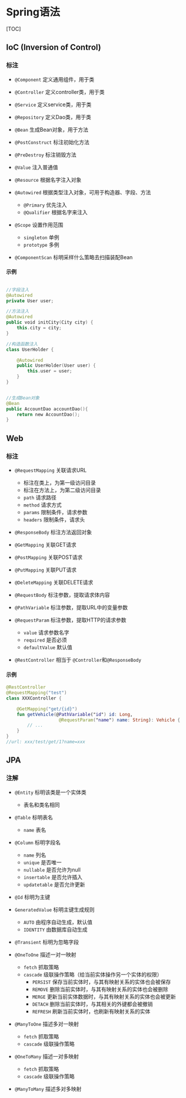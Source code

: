 

# Spring语法

[TOC]



## IoC (Inversion of Control)

### 标注

* `@Component` 	定义通用组件，用于类
* `@Controller` 定义controller类，用于类
* `@Service` 	定义service类，用于类
* `@Repository` 定义Dao类，用于类
* `@Bean`       生成Bean对象，用于方法

* `@PostConstruct` 	标注初始化方法
* `@PreDestroy`  	标注销毁方法

* `@Value` 		注入普通值
* `@Resource` 	根据名字注入对象
* `@Autowired`  根据类型注入对象，可用于构造器、字段、方法
	* `@Primary`    优先注入
	* `@Qualifier`  根据名字来注入
* `@Scope`  	设置作用范围
	* `singleton` 单例
	* `prototype` 多例

* `@ComponentScan` 标明采样什么策略去扫描装配Bean


#### 示例
```kotlin

//字段注入
@Autowired
private User user;

//方法注入
@Autowired
public void initCity(City city) {
	this.city = city;
}

//构造函数注入
class UserHolder {

	@Autowired
	public UserHolder(User user) {
		this.user = user;
	}
}


//生成Bean对象
@Bean
public AccountDao accountDao(){
	return new AccountDao();
}
```



## Web

### 标注
* `@RequestMapping` 关联请求URL
	* 标注在类上，为第一级访问目录
	* 标注在方法上，为第二级访问目录
	* `path` 请求路径
	* `method`  请求方式
	* `params`  限制条件，请求参数
	* `headers` 限制条件，请求头
* `@ResponseBody` 标注方法返回对象

* `@GetMapping` 关联GET请求
* `@PostMapping` 关联POST请求
* `@PutMapping` 关联PUT请求
* `@DeleteMapping` 关联DELETE请求

* `@RequestBody`  标注参数，提取请求体内容
* `@PathVariable` 标注参数，提取URL中的变量参数
* `@RequestParam` 标注参数，提取HTTP的请求参数
	* `value` 请求参数名字
	* `required` 是否必须
	* `defaultValue` 默认值

* `@RestController` 相当于 `@Controller`和`@ResponseBody`


#### 示例
```kotlin
@RestController
@RequestMapping("test")
class XXXController {

	@GetMapping("get/{id}")
	fun getVehicle(@PathVariable("id") id: Long, 
					@RequestParam("name") name: String): Vehicle {
		// ...
	}
}
//url: xxx/test/get/1?name=xxx
```


## JPA

### 注解
* `@Entity` 标明该类是一个实体类
	* 表名和类名相同
* `@Table`  标明表名
	* `name` 表名
* `@Column` 标明字段名
	* `name` 列名
	* `unique`  是否唯一
	* `nullable` 是否允许为null
	* `insertable` 是否允许插入
	* `updatetable` 是否允许更新
* `@Id`     标明为主键
* `GeneratedValue`  标明主键生成规则
	* `AUTO` 由程序自动生成，默认值
	* `IDENTITY` 由数据库自动生成
* `@Transient` 标明为忽略字段

* `@OneToOne` 描述一对一映射
	* `fetch` 抓取策略
	* `cascade` 级联操作策略（给当前实体操作另一个实体的权限）
		* `PERSIST` 保存当前实体时，与其有映射关系的实体也会被保存
		* `REMOVE` 删除当前实体时，与其有映射关系的实体也会被删除
		* `MERGE`  更新当前实体数据时，与其有映射关系的实体也会被更新
		* `DETACH` 删除当前实体时，与其相关的外键都会被撤销
		* `REFRESH` 刷新当前实体时，也刷新有映射关系的实体
* `@ManyToOne` 描述多对一映射
	* `fetch` 抓取策略
	* `cascade` 级联操作策略

* `@OneToMany` 描述一对多映射
	* `fetch` 抓取策略
	* `cascade` 级联操作策略

* `@ManyToMany` 描述多对多映射

